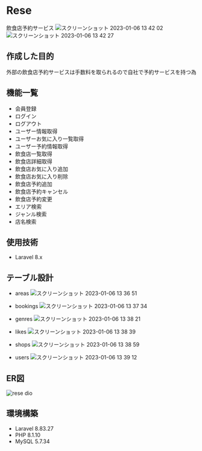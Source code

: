 # Rese
飲食店予約サービス
![スクリーンショット 2023-01-06 13 42 02](https://user-images.githubusercontent.com/109803113/210931551-36cb39e8-8cdb-45d6-a6fe-b46bcc4a1fe0.png)
![スクリーンショット 2023-01-06 13 42 27](https://user-images.githubusercontent.com/109803113/210931557-27b44416-edb9-43cf-9361-dc72b72e6e73.png)

## 作成した目的
外部の飲食店予約サービスは手数料を取られるので自社で予約サービスを持つ為

## 機能一覧
- 会員登録
- ログイン
- ログアウト
- ユーザー情報取得
- ユーザーお気に入り一覧取得
- ユーザー予約情報取得
- 飲食店一覧取得
- 飲食店詳細取得
- 飲食店お気に入り追加
- 飲食店お気に入り削除
- 飲食店予約追加
- 飲食店予約キャンセル
- 飲食店予約変更
- エリア検索
- ジャンル検索
- 店名検索

## 使用技術
- Laravel 8.x

## テーブル設計
- areas
![スクリーンショット 2023-01-06 13 36 51](https://user-images.githubusercontent.com/109803113/210931274-b6260dde-1fc1-4f45-be03-d45396172780.png)

- bookings
![スクリーンショット 2023-01-06 13 37 34](https://user-images.githubusercontent.com/109803113/210931309-8ccdf159-c2b6-4863-a2f7-07cb9a63f90f.png)

- genres
![スクリーンショット 2023-01-06 13 38 21](https://user-images.githubusercontent.com/109803113/210931335-4104d396-0cdb-4aa7-bfeb-edf027c3e60c.png)

- likes
![スクリーンショット 2023-01-06 13 38 39](https://user-images.githubusercontent.com/109803113/210931363-9a6e3ab1-a475-49bc-b3c0-3a5957bfdeab.png)

- shops
![スクリーンショット 2023-01-06 13 38 59](https://user-images.githubusercontent.com/109803113/210931382-24eb3f4a-03df-43ed-8de9-12343df6015c.png)

- users
![スクリーンショット 2023-01-06 13 39 12](https://user-images.githubusercontent.com/109803113/210931400-ad254693-a84f-44ca-bccb-14c9ff4b0bf2.png)

## ER図
![rese dio](https://user-images.githubusercontent.com/109803113/210930598-7b72c9c0-a418-45d5-b103-31db11be1909.png)

## 環境構築
- Laravel 8.83.27
- PHP 8.1.10
- MySQL 5.7.34
